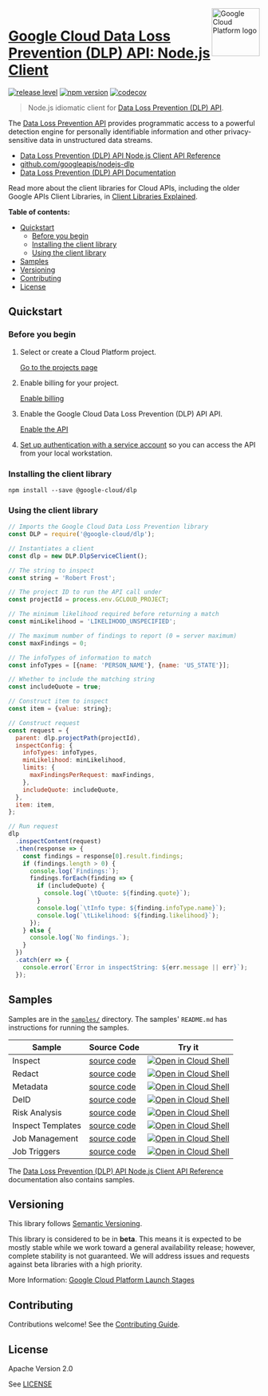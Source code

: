 <img src="https://avatars2.githubusercontent.com/u/2810941?v=3&s=96" alt="Google Cloud Platform logo" title="Google Cloud Platform" align="right" height="96" width="96"/>

# [Google Cloud Data Loss Prevention (DLP) API: Node.js Client](https://github.com/googleapis/nodejs-dlp)

[![release level](https://img.shields.io/badge/release%20level-beta-yellow.svg?style&#x3D;flat)](https://cloud.google.com/terms/launch-stages)
[![npm version](https://img.shields.io/npm/v/@google-cloud/dlp.svg)](https://www.npmjs.org/package/@google-cloud/dlp)
[![codecov](https://img.shields.io/codecov/c/github/googleapis/nodejs-dlp/master.svg?style=flat)](https://codecov.io/gh/googleapis/nodejs-dlp)

> Node.js idiomatic client for [Data Loss Prevention (DLP) API][product-docs].

The [Data Loss Prevention API](https://cloud.google.com/dlp/docs/) provides programmatic access to a powerful detection engine for personally identifiable information and other privacy-sensitive data in unstructured data streams.


* [Data Loss Prevention (DLP) API Node.js Client API Reference][client-docs]
* [github.com/googleapis/nodejs-dlp](https://github.com/googleapis/nodejs-dlp)
* [Data Loss Prevention (DLP) API Documentation][product-docs]

Read more about the client libraries for Cloud APIs, including the older
Google APIs Client Libraries, in [Client Libraries Explained][explained].

[explained]: https://cloud.google.com/apis/docs/client-libraries-explained

**Table of contents:**

* [Quickstart](#quickstart)
  * [Before you begin](#before-you-begin)
  * [Installing the client library](#installing-the-client-library)
  * [Using the client library](#using-the-client-library)
* [Samples](#samples)
* [Versioning](#versioning)
* [Contributing](#contributing)
* [License](#license)

## Quickstart

### Before you begin

1.  Select or create a Cloud Platform project.

    [Go to the projects page][projects]

1.  Enable billing for your project.

    [Enable billing][billing]

1.  Enable the Google Cloud Data Loss Prevention (DLP) API API.

    [Enable the API][enable_api]

1.  [Set up authentication with a service account][auth] so you can access the
    API from your local workstation.

[projects]: https://console.cloud.google.com/project
[billing]: https://support.google.com/cloud/answer/6293499#enable-billing
[enable_api]: https://console.cloud.google.com/flows/enableapi?apiid=dlp.googleapis.com
[auth]: https://cloud.google.com/docs/authentication/getting-started

### Installing the client library

    npm install --save @google-cloud/dlp

### Using the client library

```javascript
// Imports the Google Cloud Data Loss Prevention library
const DLP = require('@google-cloud/dlp');

// Instantiates a client
const dlp = new DLP.DlpServiceClient();

// The string to inspect
const string = 'Robert Frost';

// The project ID to run the API call under
const projectId = process.env.GCLOUD_PROJECT;

// The minimum likelihood required before returning a match
const minLikelihood = 'LIKELIHOOD_UNSPECIFIED';

// The maximum number of findings to report (0 = server maximum)
const maxFindings = 0;

// The infoTypes of information to match
const infoTypes = [{name: 'PERSON_NAME'}, {name: 'US_STATE'}];

// Whether to include the matching string
const includeQuote = true;

// Construct item to inspect
const item = {value: string};

// Construct request
const request = {
  parent: dlp.projectPath(projectId),
  inspectConfig: {
    infoTypes: infoTypes,
    minLikelihood: minLikelihood,
    limits: {
      maxFindingsPerRequest: maxFindings,
    },
    includeQuote: includeQuote,
  },
  item: item,
};

// Run request
dlp
  .inspectContent(request)
  .then(response => {
    const findings = response[0].result.findings;
    if (findings.length > 0) {
      console.log(`Findings:`);
      findings.forEach(finding => {
        if (includeQuote) {
          console.log(`\tQuote: ${finding.quote}`);
        }
        console.log(`\tInfo type: ${finding.infoType.name}`);
        console.log(`\tLikelihood: ${finding.likelihood}`);
      });
    } else {
      console.log(`No findings.`);
    }
  })
  .catch(err => {
    console.error(`Error in inspectString: ${err.message || err}`);
  });
```

## Samples

Samples are in the [`samples/`](https://github.com/googleapis/nodejs-dlp/tree/master/samples) directory. The samples' `README.md`
has instructions for running the samples.

| Sample                      | Source Code                       | Try it |
| --------------------------- | --------------------------------- | ------ |
| Inspect | [source code](https://github.com/googleapis/nodejs-dlp/blob/master/samples/inspect.js) | [![Open in Cloud Shell][shell_img]](https://console.cloud.google.com/cloudshell/open?git_repo=https://github.com/googleapis/nodejs-dlp&page=editor&open_in_editor=samples/inspect.js,samples/README.md) |
| Redact | [source code](https://github.com/googleapis/nodejs-dlp/blob/master/samples/redact.js) | [![Open in Cloud Shell][shell_img]](https://console.cloud.google.com/cloudshell/open?git_repo=https://github.com/googleapis/nodejs-dlp&page=editor&open_in_editor=samples/redact.js,samples/README.md) |
| Metadata | [source code](https://github.com/googleapis/nodejs-dlp/blob/master/samples/metadata.js) | [![Open in Cloud Shell][shell_img]](https://console.cloud.google.com/cloudshell/open?git_repo=https://github.com/googleapis/nodejs-dlp&page=editor&open_in_editor=samples/metadata.js,samples/README.md) |
| DeID | [source code](https://github.com/googleapis/nodejs-dlp/blob/master/samples/deid.js) | [![Open in Cloud Shell][shell_img]](https://console.cloud.google.com/cloudshell/open?git_repo=https://github.com/googleapis/nodejs-dlp&page=editor&open_in_editor=samples/deid.js,samples/README.md) |
| Risk Analysis | [source code](https://github.com/googleapis/nodejs-dlp/blob/master/samples/risk.js) | [![Open in Cloud Shell][shell_img]](https://console.cloud.google.com/cloudshell/open?git_repo=https://github.com/googleapis/nodejs-dlp&page=editor&open_in_editor=samples/risk.js,samples/README.md) |
| Inspect Templates | [source code](https://github.com/googleapis/nodejs-dlp/blob/master/samples/templates.js) | [![Open in Cloud Shell][shell_img]](https://console.cloud.google.com/cloudshell/open?git_repo=https://github.com/googleapis/nodejs-dlp&page=editor&open_in_editor=samples/templates.js,samples/README.md) |
| Job Management | [source code](https://github.com/googleapis/nodejs-dlp/blob/master/samples/jobs.js) | [![Open in Cloud Shell][shell_img]](https://console.cloud.google.com/cloudshell/open?git_repo=https://github.com/googleapis/nodejs-dlp&page=editor&open_in_editor=samples/jobs.js,samples/README.md) |
| Job Triggers | [source code](https://github.com/googleapis/nodejs-dlp/blob/master/samples/triggers.js) | [![Open in Cloud Shell][shell_img]](https://console.cloud.google.com/cloudshell/open?git_repo=https://github.com/googleapis/nodejs-dlp&page=editor&open_in_editor=samples/triggers.js,samples/README.md) |

The [Data Loss Prevention (DLP) API Node.js Client API Reference][client-docs] documentation
also contains samples.

## Versioning

This library follows [Semantic Versioning](http://semver.org/).

This library is considered to be in **beta**. This means it is expected to be
mostly stable while we work toward a general availability release; however,
complete stability is not guaranteed. We will address issues and requests
against beta libraries with a high priority.

More Information: [Google Cloud Platform Launch Stages][launch_stages]

[launch_stages]: https://cloud.google.com/terms/launch-stages

## Contributing

Contributions welcome! See the [Contributing Guide](https://github.com/googleapis/nodejs-dlp/blob/master/CONTRIBUTING.md).

## License

Apache Version 2.0

See [LICENSE](https://github.com/googleapis/nodejs-dlp/blob/master/LICENSE)

[client-docs]: https://cloud.google.com/nodejs/docs/reference/dlp/latest/
[product-docs]: https://cloud.google.com/dlp/docs/
[shell_img]: //gstatic.com/cloudssh/images/open-btn.png

